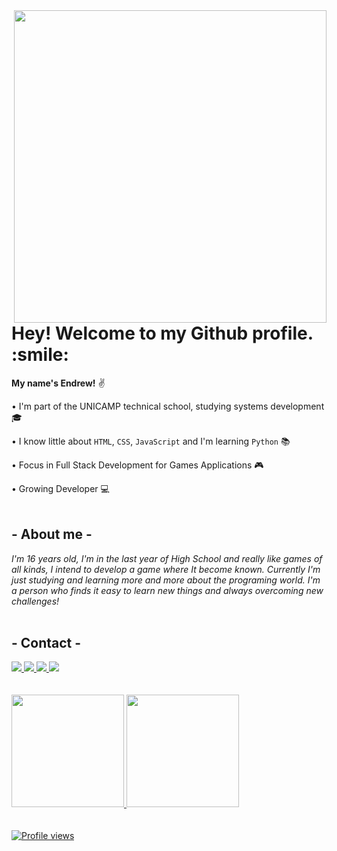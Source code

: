 <img align="right" height="500em" src="https://lh3.googleusercontent.com/hIBFBWMEVFbKOUxZ4I6siubHACnPxkyGWI3-t5wPpcqQSSwnd6LEwre-0p1dkViUnwGtZNZPBI_2wkqQw3rnb-aetIbNTAQN6yLeyJemstIGV8xHY6-2HHYUZ2XZzhw_zIKp0b9MW5eXrqBiuxy-fxfxFU1hpz8KQfwLfTuyDMonrdlaiP9ZIAVFQMFS54tOf3uZph8piYmdgEYFJ213u-SHPPqxgfGjRG-fmzo2VIiaRoHBOdgaeRZcXmb2TCEzmUJ_oRUNGmhWdqe3z77N_4rglD_C8Xnum1TGFoK56NRSXWBmNZiDWJEUeYAEgVJp_FaeKAst1hKDu2dJr9nlgyds-tXmvIZu10nTDfOXDv0Q5m5esssgLYaBj8iV29BLjdiJ28jQN9RmDp_kVM_XrLN1-Zmp1XniAsq2PrydFlo3QsV8KFa_aHxhtw2nBWSid8mcrTu1yTznAYnyesHffXK1RUdWqDNBeB60PeI-wp1JlVVOhhB3p3LnDrX-TDpiCY-8EAnGrE_DR4dRehpmCnvgx7e_FeG4y1wubgXTRPTxQXQHTiBZ9N6d3GhhyJ8GPyQOXVDj4jYATi25cSN474_8_nPhPz3knjQ927LmBIo-BPOfKwhSV28Wnbkb8YNFEo7ziSkdkAgDqZx2aXu0aZRYw6J8qrnuemnp_GLy569aR9R49tkR1baIde75zgNhMvTRxm1G9IAsi-FPpbwWpmWY4wIdy3M41nB8a31Sm4eXtziRTQIeVaUNEMtOxjjcRzIRWQ43T9BmdPndIDW16N4TPZj-Bd9PmAR2zZqlbXqxr_iNPf2dK6YZiiL36ghdTV0Zs9owXZQADiR4Ntmd1RcNbMM30Siw94UKaFV7LduozybrmpSljkcPcjKktsHCqHwrUetz1tWc595XemHp6sYor3C3qEYaIX4n_TyWRLW1NR409S_c7TJnnaH-GTn2MZSeof5-r4FGMK9dH8tTnOpoPVTF-zGosund_-geOsgzV4kSEFybUH8=w438-h657-no?authuser=0"/>
<h1> Hey! Welcome to my Github profile. :smile: </h1>

**My name's Endrew!** :v:

• I'm part of the UNICAMP technical school, studying systems development :mortar_board:

• I know little about `HTML`, `CSS`, `JavaScript` and I'm learning `Python` :books:

• Focus in Full Stack Development for Games Applications :video_game:

• Growing Developer :computer:
<br>
<br>
## - About me -

_I'm 16 years old, I'm in the last year of High School and really like games of all kinds, I intend to develop a game where It become known. Currently I'm just studying and learning more and more about the programing world. I'm a person who finds it easy to learn new things and always overcoming new challenges!_
<br>
<br>
## - Contact -

<div>
  <a href="https://instagram.com/sk.ends" target="_blank">
    <img src="https://img.shields.io/badge/-Instagram-%23E4405F?style=for-the-badge&logo=instagram&logoColor=white" target="_blank">
  </a>
  
  <a href = "mailto:endrew.s2302@gmail.com">
    <img src="https://img.shields.io/badge/Gmail-D14836?style=for-the-badge&logo=gmail&logoColor=white" target="_blank">
  </a>
  
  <a href="https://www.linkedin.com/in/endrewsk" target="_blank">
    <img src="https://img.shields.io/badge/-LinkedIn-%230077B5?style=for-the-badge&logo=linkedin&logoColor=white" target="_blank">
  </a>
  
  <a href="https://www.twitter/sk_ends" target="_blank">
    <img src="https://img.shields.io/badge/Twitter-00ACEE?style=for-the-badge&logo=twitter&logoColor=white" target="_blank">
  </a>
  
</div>
<br>
<br>
<div>
<a href="https://github.com/endrewsk">
  
<img height="180em" src="https://github-readme-stats.vercel.app/api/top-langs/?username=endrewsk&layout=compact&langs_count=7&theme=dark"/>
  
<img height="180em" src="https://github-readme-stats.vercel.app/api?username=endrewsk&show_icons=true&theme=dark&include_all_commits=true&count_private=true"/>
  
</div>
<br>
<br>
<img src="https://komarev.com/ghpvc/?username=endrewsk&color=yellow" alt="Profile views" />
